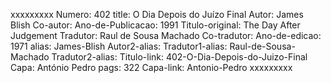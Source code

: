 xxxxxxxxx
Numero: 402
title: O Dia Depois do Juízo Final
Autor: James Blish
Co-autor: 
Ano-de-Publicacao: 1991
Titulo-original: The Day After Judgement
Tradutor: Raul de Sousa Machado
Co-tradutor: 
Ano-de-edicao: 1971
alias: James-Blish
Autor2-alias: 
Tradutor1-alias: Raul-de-Sousa-Machado
Tradutor2-alias: 
Titulo-link: 402-O-Dia-Depois-do-Juizo-Final
Capa: António Pedro
pags: 322
Capa-link: Antonio-Pedro
xxxxxxxxx